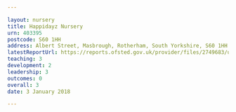 ```yaml
---

layout: nursery
title: Happidayz Nursery
urn: 403395
postcode: S60 1HH
address: Albert Street, Masbrough, Rotherham, South Yorkshire, S60 1HH
latestReportUrl: https://reports.ofsted.gov.uk/provider/files/2749683/urn/403395.pdf
teaching: 3
development: 2
leadership: 3
outcomes: 0
overall: 3
date: 3 January 2018

---
```

